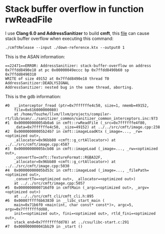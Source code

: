 # Stack buffer overflow in function rwReadFile





I use **Clang 6.0 and AddressSanitizer**  to build **cmft**, this [file](https://github.com/fouzhe/security/blob/master/cmft/down-reference.ktx) can cause stack buffer overflow when executing this command:



```shell
./cmftRelease --input ./down-reference.ktx --output0 1
```



This is the ASAN information:

```shell
==22471==ERROR: AddressSanitizer: stack-buffer-overflow on address 0x7ffdd8490e18 at pc 0x00000049eccc bp 0x7ffdd8490b60 sp 0x7ffdd8490310
WRITE of size 49152 at 0x7ffdd8490e18 thread T0
AddressSanitizer:DEADLYSIGNAL
AddressSanitizer: nested bug in the same thread, aborting.
```



This is the gdb information:

```
#0  __interceptor_fread (ptr=0x7ffffffe4c50, size=1, nmemb=49152, 
    file=0x616000000080)
    at /home/fouzhe/llvm/llvm/projects/compiler-rt/lib/asan/../sanitizer_common/sanitizer_common_interceptors.inc:973
#1  0x000000000054b0a6 in cmft::rwReadFile (_src=0x7ffffffe4f80, 
    _data=0x7ffffffe4c50, _size=49152) at ../../src/cmft/image.cpp:238
#2  0x00000000005b24b7 in cmft::imageLoadKtx (_image=..., _rw=<optimized out>, 
    _allocator=0x96bb80 <cmft::g_crtAllocator>) at ../../src/cmft/image.cpp:4587
#3  0x00000000005bcb08 in cmft::imageLoad (_image=..., _rw=<optimized out>, 
    _convertTo=cmft::TextureFormat::RGBA32F, 
    _allocator=0x96bb80 <cmft::g_crtAllocator>) at ../../src/cmft/image.cpp:5030
#4  0x00000000005bd53c in cmft::imageLoad (_image=..., _filePath=<optimized out>, 
    _convertTo=<optimized out>, _allocator=<optimized out>)
    at ../../src/cmft/image.cpp:5057
#5  0x0000000000716df0 in cmftMain (_argc=<optimized out>, _argv=<optimized out>)
    at ../../src/cmft_cli/cmft_cli.h:895
#6  0x00007ffff6b63830 in __libc_start_main (
    main=0x71b6f0 <main(int, char const* const*)>, argc=5, argv=0x7fffffffdd88, 
    init=<optimized out>, fini=<optimized out>, rtld_fini=<optimized out>, 
    stack_end=0x7fffffffdd78) at ../csu/libc-start.c:291
#7  0x000000000041bb29 in _start ()
```

